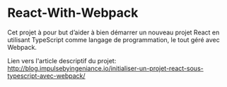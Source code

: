 # React-With-Webpack

Cet projet à pour but d’aider à bien démarrer un nouveau projet React en utilisant TypeScript comme langage de programmation, le tout géré avec Webpack.

Lien vers l'article descriptif du projet:
http://blog.impulsebyingeniance.io/initialiser-un-projet-react-sous-typescript-avec-webpack/
